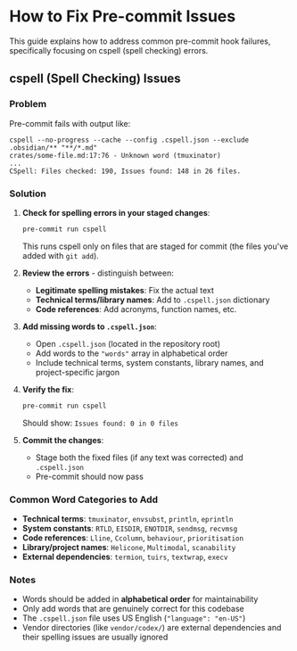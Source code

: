 # How to Fix Pre-commit Issues

This guide explains how to address common pre-commit hook failures, specifically focusing on cspell (spell checking) errors.

## cspell (Spell Checking) Issues

### Problem

Pre-commit fails with output like:

```
cspell --no-progress --cache --config .cspell.json --exclude .obsidian/** "**/*.md"
crates/some-file.md:17:76 - Unknown word (tmuxinator)
...
CSpell: Files checked: 190, Issues found: 148 in 26 files.
```

### Solution

1. **Check for spelling errors in your staged changes**:

   ```bash
   pre-commit run cspell
   ```

   This runs cspell only on files that are staged for commit (the files you've added with `git add`).

2. **Review the errors** - distinguish between:
   - **Legitimate spelling mistakes**: Fix the actual text
   - **Technical terms/library names**: Add to `.cspell.json` dictionary
   - **Code references**: Add acronyms, function names, etc.

3. **Add missing words to `.cspell.json`**:
   - Open `.cspell.json` (located in the repository root)
   - Add words to the `"words"` array in alphabetical order
   - Include technical terms, system constants, library names, and project-specific jargon

4. **Verify the fix**:

   ```bash
   pre-commit run cspell
   ```

   Should show: `Issues found: 0 in 0 files`

5. **Commit the changes**:
   - Stage both the fixed files (if any text was corrected) and `.cspell.json`
   - Pre-commit should now pass

### Common Word Categories to Add

- **Technical terms**: `tmuxinator`, `envsubst`, `println`, `eprintln`
- **System constants**: `RTLD`, `EISDIR`, `ENOTDIR`, `sendmsg`, `recvmsg`
- **Code references**: `Lline`, `Ccolumn`, `behaviour`, `prioritisation`
- **Library/project names**: `Helicone`, `Multimodal`, `scanability`
- **External dependencies**: `termion`, `tuirs`, `textwrap`, `execv`

### Notes

- Words should be added in **alphabetical order** for maintainability
- Only add words that are genuinely correct for this codebase
- The `.cspell.json` file uses US English (`"language": "en-US"`)
- Vendor directories (like `vendor/codex/`) are external dependencies and their spelling issues are usually ignored
